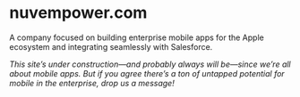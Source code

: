 # nuvempower.com

A company focused on building enterprise mobile apps for the Apple ecosystem and integrating seamlessly with Salesforce.

_This site’s under construction—and probably always will be—since we’re all about mobile apps. But if you agree there’s a ton of untapped potential for mobile in the enterprise, drop us a message!_
